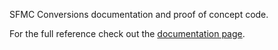 SFMC Conversions documentation and proof of concept code.

For the full reference check out the [documentation page](http://precisiondialogue.github.io/SFMC-Conversion/).
